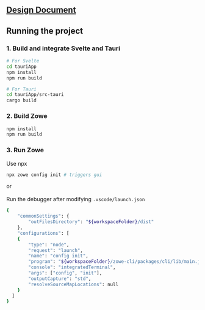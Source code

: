 ## [Design Document](./DESIGN_DOC.md)

## Running the project

### 1. Build and integrate Svelte and Tauri
```sh
# For Svelte
cd tauriApp
npm install
npm run build
```
```sh
# For Tauri
cd tauriApp/src-tauri
cargo build
```

### 2. Build Zowe
```sh
npm install
npm run build
```

### 3. Run Zowe
Use npx
  ```sh
  npx zowe config init # triggers gui
  ```
or  <br /> <br />
Run the debugger after modifying `.vscode/launch.json`
  ```sh
  {
      "commonSettings": {
          "outFilesDirectory": "${workspaceFolder}/dist"
      },
      "configurations": [
      {
          "type": "node",
          "request": "launch",
          "name": "config init",
          "program": "${workspaceFolder}/zowe-cli/packages/cli/lib/main.js",
          "console": "integratedTerminal",
          "args": ["config", "init"],
          "outputCapture": "std",
          "resolveSourceMapLocations": null
      }
    ]
  }
  ```